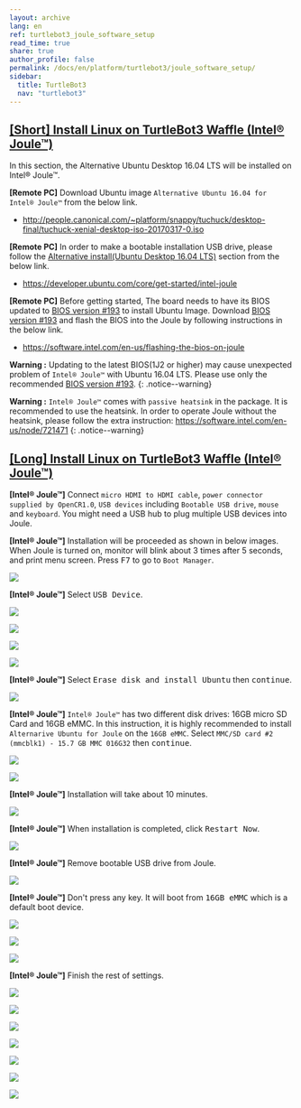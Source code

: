 ```yaml
---
layout: archive
lang: en
ref: turtlebot3_joule_software_setup
read_time: true
share: true
author_profile: false
permalink: /docs/en/platform/turtlebot3/joule_software_setup/
sidebar:
  title: TurtleBot3
  nav: "turtlebot3"
---
```


<div style="counter-reset: h6 2">
</div>

## [[Short] Install Linux on TurtleBot3 Waffle (Intel® Joule™)](#short-install-linux-on-turtlebot3-waffle-intel-joule)

In this section, the Alternative Ubuntu Desktop 16.04 LTS will be installed on Intel® Joule™.

**[Remote PC]** Download Ubuntu image `Alternative Ubuntu 16.04 for Intel® Joule™` from the below link.

- http://people.canonical.com/~platform/snappy/tuchuck/desktop-final/tuchuck-xenial-desktop-iso-20170317-0.iso

**[Remote PC]** In order to make a bootable installation USB drive, please follow the [Alternative install(Ubuntu Desktop 16.04 LTS)][alternative-installubuntu-desktop-1604-lts] section from the below link.

- https://developer.ubuntu.com/core/get-started/intel-joule

**[Remote PC]** Before getting started, The board needs to have its BIOS updated to [BIOS version #193][bios-version-193] to install Ubuntu Image. Download [BIOS version #193][bios-version-193] and flash the BIOS into the Joule by following instructions in the below link.

- https://software.intel.com/en-us/flashing-the-bios-on-joule

**Warning :** Updating to the latest BIOS(1J2 or higher) may cause unexpected problem of `Intel® Joule™` with Ubuntu 16.04 LTS. Please use only the recommended [BIOS version #193][bios-version-193].
{: .notice--warning}

**Warning :** `Intel® Joule™` comes with `passive heatsink` in the package. It is recommended to use the heatsink. In order to operate Joule without the heatsink, please follow the extra instruction: https://software.intel.com/en-us/node/721471
{: .notice--warning}

[bios-version-193]: https://downloadmirror.intel.com/26206/eng/joule-firmware-2017-02-19-193-public.zip
[alternative-installubuntu-desktop-1604-lts]: https://developer.ubuntu.com/core/get-started/intel-joule#alternative-install:-ubuntu-desktop-16.04-lts


## [[Long] Install Linux on TurtleBot3 Waffle (Intel® Joule™)](#long-install-linux-on-turtlebot3-waffle-intel-joule)

**[Intel® Joule™]** Connect `micro HDMI to HDMI cable`, `power connector supplied by OpenCR1.0`, `USB devices` including `Bootable USB drive`, `mouse` and `keyboard`. You might need a USB hub to plug multiple USB devices into Joule.

**[Intel® Joule™]** Installation will be proceeded as shown in below images. When Joule is turned on, monitor will blink about 3 times after 5 seconds, and print menu screen. Press <kbd>F7</kbd> to go to `Boot Manager`.

![](/assets/images/platform/turtlebot3/preparation/j1.JPG)

**[Intel® Joule™]** Select <kbd>USB Device</kbd>.

![](/assets/images/platform/turtlebot3/preparation/j2.JPG)

![](/assets/images/platform/turtlebot3/preparation/j3.JPG)

![](/assets/images/platform/turtlebot3/preparation/j4.JPG)

![](/assets/images/platform/turtlebot3/preparation/j5.JPG)

**[Intel® Joule™]** Select <kbd>Erase disk and install Ubuntu</kbd> then <kbd>continue</kbd>.

![](/assets/images/platform/turtlebot3/preparation/j6.JPG)

**[Intel® Joule™]** `Intel® Joule™` has two different disk drives: 16GB micro SD Card and 16GB eMMC. In this instruction, it is highly recommended to install `Alternarive Ubuntu for Joule` on the `16GB eMMC`. Select `MMC/SD card #2 (mmcblk1) - 15.7 GB MMC 016G32` then <kbd>continue</kbd>.

![](/assets/images/platform/turtlebot3/preparation/j7.JPG)

![](/assets/images/platform/turtlebot3/preparation/j8.JPG)

**[Intel® Joule™]** Installation will take about 10 minutes.

![](/assets/images/platform/turtlebot3/preparation/j9.JPG)

**[Intel® Joule™]** When installation is completed, click <kbd>Restart Now</kbd>.

![](/assets/images/platform/turtlebot3/preparation/j10.JPG)

**[Intel® Joule™]** Remove bootable USB drive from Joule.

![](/assets/images/platform/turtlebot3/preparation/j11.JPG)

**[Intel® Joule™]** Don't press any key. It will boot from <kbd>16GB eMMC</kbd> which is a default boot device.

![](/assets/images/platform/turtlebot3/preparation/j12.JPG)

![](/assets/images/platform/turtlebot3/preparation/j13.JPG)

![](/assets/images/platform/turtlebot3/preparation/j14.JPG)

**[Intel® Joule™]** Finish the rest of settings.

![](/assets/images/platform/turtlebot3/preparation/j15.JPG)

![](/assets/images/platform/turtlebot3/preparation/j16.JPG)

![](/assets/images/platform/turtlebot3/preparation/j17.JPG)

![](/assets/images/platform/turtlebot3/preparation/j18.JPG)

![](/assets/images/platform/turtlebot3/preparation/j19.JPG)

![](/assets/images/platform/turtlebot3/preparation/j20.JPG)

![](/assets/images/platform/turtlebot3/preparation/j21.JPG)
